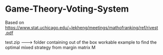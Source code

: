 # Game-Theory-Voting-System
Based on https://www.stat.uchicago.edu/~lekheng/meetings/mathofranking/ref/rivest.pdf



test.zip ---> folder containing out of the box workable example to find the optimal mixed strategy from margin matrix M
